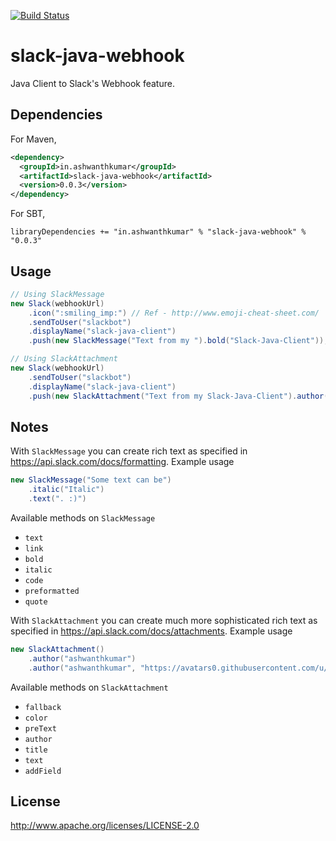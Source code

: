 [![Build Status](https://snap-ci.com/ashwanthkumar/slack-java-webhook/branch/master/build_image)](https://snap-ci.com/ashwanthkumar/slack-java-webhook/branch/master)

# slack-java-webhook
Java Client to Slack's Webhook feature. 

## Dependencies

For Maven,
```xml
<dependency>
  <groupId>in.ashwanthkumar</groupId>
  <artifactId>slack-java-webhook</artifactId>
  <version>0.0.3</version>
</dependency>
```

For SBT,
```
libraryDependencies += "in.ashwanthkumar" % "slack-java-webhook" % "0.0.3"
```

## Usage
```java
// Using SlackMessage
new Slack(webhookUrl)
    .icon(":smiling_imp:") // Ref - http://www.emoji-cheat-sheet.com/
    .sendToUser("slackbot")
    .displayName("slack-java-client")
    .push(new SlackMessage("Text from my ").bold("Slack-Java-Client"));

// Using SlackAttachment
new Slack(webhookUrl)
    .sendToUser("slackbot")
    .displayName("slack-java-client")
    .push(new SlackAttachment("Text from my Slack-Java-Client").author("ashwanthkumar", "https://avatars0.githubusercontent.com/u/600279?v=3&s=40"));

```

## Notes
With `SlackMessage` you can create rich text as specified in https://api.slack.com/docs/formatting. Example usage
```java
new SlackMessage("Some text can be")
    .italic("Italic")
    .text(". :)")
```

Available methods on `SlackMessage`
- `text`
- `link`
- `bold`
- `italic`
- `code`
- `preformatted`
- `quote`

With `SlackAttachment` you can create much more sophisticated rich text as specified in https://api.slack.com/docs/attachments. Example usage
```java
new SlackAttachment()
    .author("ashwanthkumar")
    .author("ashwanthkumar", "https://avatars0.githubusercontent.com/u/600279?v=3&s=40")
```

Available methods on `SlackAttachment`
- `fallback`
- `color`
- `preText`
- `author`
- `title`
- `text`
- `addField`

## License

http://www.apache.org/licenses/LICENSE-2.0
